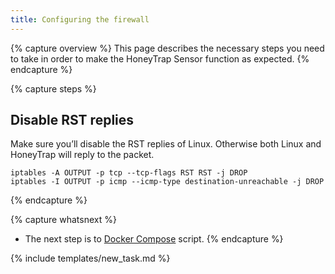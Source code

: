 ```yaml
---
title: Configuring the firewall
---
```


{% capture overview %}
This page describes the necessary steps you need to take in order to make the HoneyTrap Sensor function as expected.
{% endcapture %}


{% capture steps %}

## Disable RST replies

Make sure you’ll disable the RST replies of Linux. Otherwise both Linux and HoneyTrap will reply to the packet.

```
iptables -A OUTPUT -p tcp --tcp-flags RST RST -j DROP
iptables -I OUTPUT -p icmp --icmp-type destination-unreachable -j DROP
```

{% endcapture %}


{% capture whatsnext %}
* The next step is to [Docker Compose](/docs/setup/sensor/setup-honeytrap-sensor/) script.
{% endcapture %}

{% include templates/new_task.md %}
